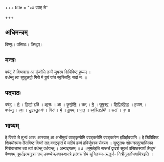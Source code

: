 +++
title = "०७ वषट् ते"

+++
## अधिमन्त्रम्
विष्णुः। वसिष्ठः। त्रिष्टुप्।

## मन्त्रः
वष॑ट् ते विष्णवा॒स आ कृ॑णोमि॒ तन्मे॑ जुषस्व शिपिविष्ट ह॒व्यम् ।  
वर्ध॑न्तु त्वा सुष्टु॒तयो॒ गिरो॑ मे यू॒यं पा॑त स्व॒स्तिभिः॒ सदा॑ नः ॥

## पदपाठः
वष॑ट् । ते॒ । वि॒ष्णो॒ इति॑ । आ॒सः । आ । कृ॒णो॒मि॒ । तत् । मे॒ । जु॒ष॒स्व॒ । शि॒पि॒ऽवि॒ष्ट॒ । ह॒व्यम् ।  
वर्ध॑न्तु । त्वा॒ । सु॒ऽस्तु॒तयः॑ । गिरः॑ । मे॒ । यू॒यम् । पा॒त॒ । स्व॒स्तिऽभिः॑ । सदा॑ । नः॒ ॥

## भाष्यम्
हे विष्णो ते तुभ्यं आसः आस्यात् आ अभीमुखं वषट्कृणोमि वषट्करोमि वषट्कारेण हविर्हावयामि । हे शिपिविष्ट शिपयोश्मयः तैराविष्ट विष्णो तत् वषट्कृतं मे मदीयं हव्यं हविर्जुषस्व सेवस्व । सुष्टुतयः शोभनस्तुत्यात्मिका गिरोवाचश्च त्वा त्वां वर्धन्तु वर्धयन्तु । अन्यद्गतम् ॥ ७ ॥नूमर्तइति सप्तर्चं द्वादशं सूक्तं वसिष्ठस्यार्षं त्रैष्टुभं वैष्णवम् नूमर्तइत्यनुक्रान्तम् उक्थ्येच्छावाकशस्त्रे इदंशंसनीयं सूत्रितञ्च-ऋतुर्ज- नित्रीनूमर्तोभवामित्रइति ।